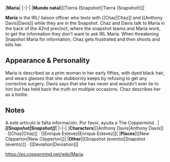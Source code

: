 |**Maria**|
|-|-|
|**Mundo natal**|[[Tierra (Snapshot)\|Tierra (Snapshot)]]|

**Maria** is the IRL/ liaison officer who texts with [[Chaz\|Chaz]] and [[Anthony Davis\|Davis]] while they are in the Snapshot. Chaz and Davis talk to Maria in the back of the 42nd precinct, where the snapshot teams and Maria work, to get the information they don't want to ask IRL Maria. When threatening Snapshot Maria for information, Chaz gets frustrated and then shoots and kills her.

## Appearance & Personality
Maria is described as a prim woman in her early fifties, with dyed black hair, and wears glasses that she stubbornly keeps by refusing to get any corrective surgery. Davis says that she has never and wouldn't ever lie to him but has held back the truth on multiple occasions. Chaz describes her as a hottie.

## Notes

A este artículo le falta información. Por favor, ayuda a The Coppermind .
|***[[Snapshot\|Snapshot]]***|
|-|-|
|**Characters**|[[Anthony Davis\|Anthony Davis]] · [[Chaz\|Chaz]] · [[Enrique Estevez\|Enrique Estevez]]|
|**Places**|[[New Clipperton\|New Clipperton]]|
|**Other**|[[Snapshot (evento)\|Snapshot (evento)]] · [[Deviation\|Deviation]]|



https://es.coppermind.net/wiki/Maria